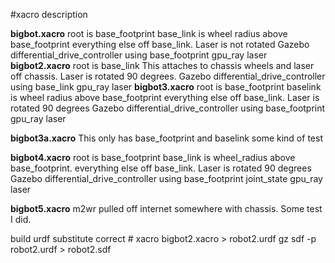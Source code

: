 #xacro description

**bigbot.xacro** root is base_footprint base_link is wheel radius above base_footprint 
        everything else off base_link. Laser is not rotated
    Gazebo
        differential_drive_controller using base_footprint
        gpu_ray laser
**bigbot2.xacro** root is base_link  This attaches to chassis 
        wheels and laser off chassis. Laser is rotated 90 degrees.
    Gazebo 
        differential_drive_controller using base_link
        gpu_ray laser
**bigbot3.xacro** root is base_footprint baselink is wheel radius above base_footprint 
        everything else off base_link. Laser is rotated 90 degrees
    Gazebo
        differential_drive_controller using base_footprint
        gpu_ray laser

**bigbot3a.xacro** This only has base_footprint and baselink some kind of test

**bigbot4.xacro** root is base_footprint base_link is wheel_radius above base_footprint. 
        everything else off base_link.	Laser is rotated 90 degrees
    Gazebo
        differential_drive_controller using base_footprint
        joint_state
        gpu_ray laser

**bigbot5.xacro** m2wr pulled off internet somewhere with chassis. Some test I did.

build urdf substitute correct #
xacro bigbot2.xacro > robot2.urdf
gz sdf -p  robot2.urdf > robot2.sdf